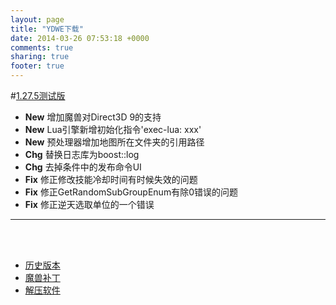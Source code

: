 ```yaml
---
layout: page
title: "YDWE下载"
date: 2014-03-26 07:53:18 +0000
comments: true
sharing: true
footer: true
---
```


#[1.27.5测试版](http://pan.baidu.com/s/1c0nExX2)

* **New**  增加魔兽对Direct3D 9的支持
* **New**  Lua引擎新增初始化指令'exec-lua: xxx'
* **New**  预处理器增加地图所在文件夹的引用路径
* **Chg**  替换日志库为boost::log
* **Chg**  去掉条件中的发布命令UI
* **Fix**  修正修改技能冷却时间有时候失效的问题
* **Fix**  修正GetRandomSubGroupEnum有除0错误的问题
* **Fix**  修正逆天选取单位的一个错误

---

<br><br>

* [历史版本](http://pan.baidu.com/share/link?shareid=401650&uk=3389291567)
* [魔兽补丁](http://pan.baidu.com/share/link?shareid=401621&uk=3389291567)
* [解压软件](http://sparanoid.com/lab/7z/)

